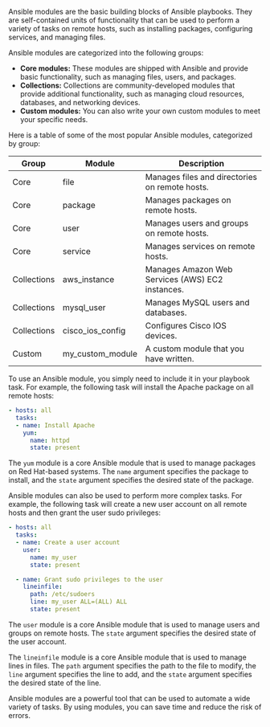 Ansible modules are the basic building blocks of Ansible playbooks. They are self-contained units of functionality that can be used to perform a variety of tasks on remote hosts, such as installing packages, configuring services, and managing files.

Ansible modules are categorized into the following groups:

* **Core modules:** These modules are shipped with Ansible and provide basic functionality, such as managing files, users, and packages.
* **Collections:** Collections are community-developed modules that provide additional functionality, such as managing cloud resources, databases, and networking devices.
* **Custom modules:** You can also write your own custom modules to meet your specific needs.

Here is a table of some of the most popular Ansible modules, categorized by group:

| Group | Module | Description |
|---|---|---|
| Core | file | Manages files and directories on remote hosts. |
| Core | package | Manages packages on remote hosts. |
| Core | user | Manages users and groups on remote hosts. |
| Core | service | Manages services on remote hosts. |
| Collections | aws_instance | Manages Amazon Web Services (AWS) EC2 instances. |
| Collections | mysql_user | Manages MySQL users and databases. |
| Collections | cisco_ios_config | Configures Cisco IOS devices. |
| Custom | my_custom_module | A custom module that you have written. |

To use an Ansible module, you simply need to include it in your playbook task. For example, the following task will install the Apache package on all remote hosts:

```yaml
- hosts: all
  tasks:
  - name: Install Apache
    yum:
      name: httpd
      state: present
```

The `yum` module is a core Ansible module that is used to manage packages on Red Hat-based systems. The `name` argument specifies the package to install, and the `state` argument specifies the desired state of the package.

Ansible modules can also be used to perform more complex tasks. For example, the following task will create a new user account on all remote hosts and then grant the user sudo privileges:

```yaml
- hosts: all
  tasks:
  - name: Create a user account
    user:
      name: my_user
      state: present

  - name: Grant sudo privileges to the user
    lineinfile:
      path: /etc/sudoers
      line: my_user ALL=(ALL) ALL
      state: present
```

The `user` module is a core Ansible module that is used to manage users and groups on remote hosts. The `state` argument specifies the desired state of the user account.

The `lineinfile` module is a core Ansible module that is used to manage lines in files. The `path` argument specifies the path to the file to modify, the `line` argument specifies the line to add, and the `state` argument specifies the desired state of the line.

Ansible modules are a powerful tool that can be used to automate a wide variety of tasks. By using modules, you can save time and reduce the risk of errors.

